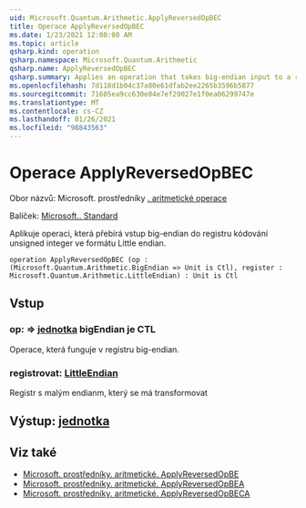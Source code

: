 ```yaml
---
uid: Microsoft.Quantum.Arithmetic.ApplyReversedOpBEC
title: Operace ApplyReversedOpBEC
ms.date: 1/23/2021 12:00:00 AM
ms.topic: article
qsharp.kind: operation
qsharp.namespace: Microsoft.Quantum.Arithmetic
qsharp.name: ApplyReversedOpBEC
qsharp.summary: Applies an operation that takes big-endian input to a register encoding an unsigned integer using little-endian format.
ms.openlocfilehash: 7d118d1b04c37a80e61dfab2ee2265b3596b5877
ms.sourcegitcommit: 71605ea9cc630e84e7ef29027e1f0ea06299747e
ms.translationtype: MT
ms.contentlocale: cs-CZ
ms.lasthandoff: 01/26/2021
ms.locfileid: "98843563"
---
```

# <a name="applyreversedopbec-operation"></a>Operace ApplyReversedOpBEC

Obor názvů: Microsoft. prostředníky [. aritmetické operace](xref:Microsoft.Quantum.Arithmetic)

Balíček: [Microsoft.. Standard](https://nuget.org/packages/Microsoft.Quantum.Standard)


Aplikuje operaci, která přebírá vstup big-endian do registru kódování unsigned integer ve formátu Little endian.

```qsharp
operation ApplyReversedOpBEC (op : (Microsoft.Quantum.Arithmetic.BigEndian => Unit is Ctl), register : Microsoft.Quantum.Arithmetic.LittleEndian) : Unit is Ctl
```


## <a name="input"></a>Vstup

### <a name="op--bigendian--unit--is-ctl"></a>op: [](xref:Microsoft.Quantum.Arithmetic.BigEndian) => [jednotka](xref:microsoft.quantum.lang-ref.unit) bigEndian je CTL

Operace, která funguje v registru big-endian.


### <a name="register--littleendian"></a>registrovat: [LittleEndian](xref:Microsoft.Quantum.Arithmetic.LittleEndian)

Registr s malým endianm, který se má transformovat



## <a name="output--unit"></a>Výstup: [jednotka](xref:microsoft.quantum.lang-ref.unit)



## <a name="see-also"></a>Viz také

- [Microsoft. prostředníky. aritmetické. ApplyReversedOpBE](xref:Microsoft.Quantum.Arithmetic.ApplyReversedOpBE)
- [Microsoft. prostředníky. aritmetické. ApplyReversedOpBEA](xref:Microsoft.Quantum.Arithmetic.ApplyReversedOpBEA)
- [Microsoft. prostředníky. aritmetické. ApplyReversedOpBECA](xref:Microsoft.Quantum.Arithmetic.ApplyReversedOpBECA)